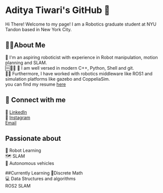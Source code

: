 # Aditya Tiwari's GitHub 👋
Hi There! Welcome to my page! I am a Robotics graduate student at NYU Tandon based in New York City.

## 👨‍💻About Me 
🤖 I'm an aspiring roboticist with experience in Robot manipulation, motion planning and SLAM.<br> 
🆒🐍🐚 🐙 I am well versed in modern C++, Python, Shell and git.<br>
🌵🤖 Furthermore, I have worked with robotics middleware like ROS1 and simulation platforms like gazebo and CoppeliaSim.<br>
you can find my resume [here](https://1drv.ms/b/s!AsBNdYx8BYsPgaNPYhSbyAbvIGvXqQ?e=R5bzZd)

## 🤝 Connect with me
💼 [LinkedIn](https://www.linkedin.com/in/aditya-tiwari-8802b2236/)<br>
📱 [Instagram](https://www.instagram.com/aditiwari09/)<br>
[Email](at5701@nyu.edu)<br>

## Passionate about
🧠 Robot Learning<br>
🗺️ SLAM<br>
🚗 Autonomous vehicles<br>

##Currently Learning
🔢Discrete Math<br>
💻 Data Structures and algorithms<br>
ROS2 SLAM<br>
